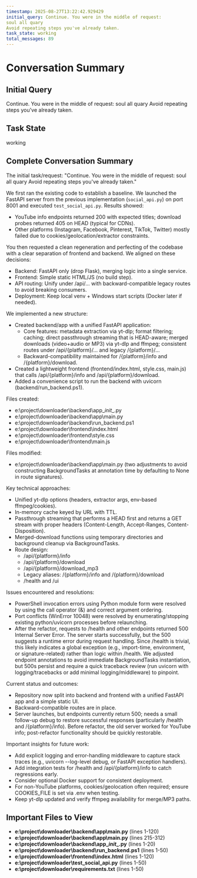 ```yaml
---
timestamp: 2025-08-27T13:22:42.929429
initial_query: Continue. You were in the middle of request:
soul all quary
Avoid repeating steps you've already taken.
task_state: working
total_messages: 89
---
```


# Conversation Summary

## Initial Query
Continue. You were in the middle of request:
soul all quary
Avoid repeating steps you've already taken.

## Task State
working

## Complete Conversation Summary
The initial task/request: "Continue. You were in the middle of request: soul all quary Avoid repeating steps you've already taken."

We first ran the existing code to establish a baseline. We launched the FastAPI server from the previous implementation (`social_api.py`) on port 8001 and executed `test_social_api.py`. Results showed:
- YouTube info endpoints returned 200 with expected titles; download probes returned 405 on HEAD (typical for CDNs).
- Other platforms (Instagram, Facebook, Pinterest, TikTok, Twitter) mostly failed due to cookies/geolocation/extractor constraints.

You then requested a clean regeneration and perfecting of the codebase with a clear separation of frontend and backend. We aligned on these decisions:
- Backend: FastAPI only (drop Flask), merging logic into a single service.
- Frontend: Simple static HTML/JS (no build step).
- API routing: Unify under /api/... with backward-compatible legacy routes to avoid breaking consumers.
- Deployment: Keep local venv + Windows start scripts (Docker later if needed).

We implemented a new structure:
- Created backend/app with a unified FastAPI application:
  - Core features: metadata extraction via yt-dlp; format filtering; caching; direct passthrough streaming that is HEAD-aware; merged downloads (video+audio or MP3) via yt-dlp and ffmpeg; consistent routes under /api/{platform}/... and legacy /{platform}/...
  - Backward-compatibility maintained for /{platform}/info and /{platform}/download.
- Created a lightweight frontend (frontend/index.html, style.css, main.js) that calls /api/{platform}/info and /api/{platform}/download.
- Added a convenience script to run the backend with uvicorn (backend/run_backend.ps1).

Files created:
- e:\project\downloader\backend\app\__init__.py
- e:\project\downloader\backend\app\main.py
- e:\project\downloader\backend\run_backend.ps1
- e:\project\downloader\frontend\index.html
- e:\project\downloader\frontend\style.css
- e:\project\downloader\frontend\main.js

Files modified:
- e:\project\downloader\backend\app\main.py (two adjustments to avoid constructing BackgroundTasks at annotation time by defaulting to None in route signatures).

Key technical approaches:
- Unified yt-dlp options (headers, extractor args, env-based ffmpeg/cookies).
- In-memory cache keyed by URL with TTL.
- Passthrough streaming that performs a HEAD first and returns a GET stream with proper headers (Content-Length, Accept-Ranges, Content-Disposition).
- Merged-download functions using temporary directories and background cleanup via BackgroundTasks.
- Route design:
  - /api/{platform}/info
  - /api/{platform}/download
  - /api/{platform}/download_mp3
  - Legacy aliases: /{platform}/info and /{platform}/download
  - /health and /ui

Issues encountered and resolutions:
- PowerShell invocation errors using Python module form were resolved by using the call operator (&) and correct argument ordering.
- Port conflicts (WinError 10048) were resolved by enumerating/stopping existing python/uvicorn processes before relaunching.
- After the refactor, requests to /health and other endpoints returned 500 Internal Server Error. The server starts successfully, but the 500 suggests a runtime error during request handling. Since /health is trivial, this likely indicates a global exception (e.g., import-time, environment, or signature-related) rather than logic within /health. We adjusted endpoint annotations to avoid immediate BackgroundTasks instantiation, but 500s persist and require a quick traceback review (run uvicorn with logging/tracebacks or add minimal logging/middleware) to pinpoint.

Current status and outcomes:
- Repository now split into backend and frontend with a unified FastAPI app and a simple static UI.
- Backward-compatible routes are in place.
- Server launches, but endpoints currently return 500; needs a small follow-up debug to restore successful responses (particularly /health and /{platform}/info). Before refactor, the old server worked for YouTube info; post-refactor functionality should be quickly restorable.

Important insights for future work:
- Add explicit logging and error-handling middleware to capture stack traces (e.g., uvicorn --log-level debug, or FastAPI exception handlers).
- Add integration tests for /health and /api/{platform}/info to catch regressions early.
- Consider optional Docker support for consistent deployment.
- For non-YouTube platforms, cookies/geolocation often required; ensure COOKIES_FILE is set via .env when testing.
- Keep yt-dlp updated and verify ffmpeg availability for merge/MP3 paths.

## Important Files to View

- **e:\project\downloader\backend\app\main.py** (lines 1-120)
- **e:\project\downloader\backend\app\main.py** (lines 215-312)
- **e:\project\downloader\backend\app\__init__.py** (lines 1-20)
- **e:\project\downloader\backend\run_backend.ps1** (lines 1-50)
- **e:\project\downloader\frontend\index.html** (lines 1-120)
- **e:\project\downloader\test_social_api.py** (lines 1-50)
- **e:\project\downloader\requirements.txt** (lines 1-50)

